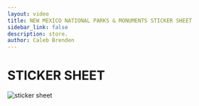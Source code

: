 ```yaml
---
layout: video
title: NEW MEXICO NATIONAL PARKS & MONUMENTS STICKER SHEET
sidebar_link: false
description: store.
author: Caleb Brenden
---
```

<h1 class="page-title homepage-title">STICKER SHEET</h1>
<section id="photos">
  <img src="{{ site.baseurl }}/images/sticker-sheet-temp.png" alt="sticker sheet">
</section>

